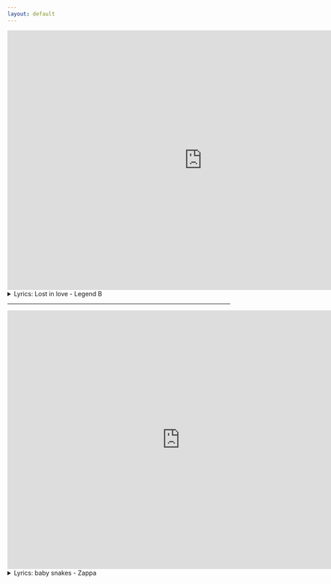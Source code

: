 ```yaml
---
layout: default
---
```

<iframe width="879" height="586" src="https://www.youtube.com/embed/vtZ1mH95T5s" frameborder="0" allow="accelerometer; autoplay; encrypted-media; gyroscope; picture-in-picture" allowfullscreen></iframe>

<details>
	<summary>
		Lyrics: Lost in love - Legend B
	</summary>
	<div class="contact-footer"><p>
Je vois l'esprit dans tes yeux<br>
Il y a magie, dans ton sourire<br>
Les sentiments<br>
Lost In Love<br>
Lost In Love<br>
Lost In Love<br>
Remember we play together<br>
Remember we play together<br>
We play together<br>
	</p></div>
</details>

<hr>

<iframe width="779" height="584" src="https://www.youtube.com/embed/cepV5f2-MaU" frameborder="0" allow="accelerometer; autoplay; encrypted-media; gyroscope; picture-in-picture" allowfullscreen></iframe>

<details>
	<summary>
		Lyrics: baby snakes - Zappa
	</summary>
	<div class="contact-footer"><p>
Baby Snakes<br>
Late at night is when they come out<br>
Baby Snakes<br>
Sure you know what I'm talkin' about<br>
Pink 'n' wet<br>
They make the best kinda pet<br>
Baby<br>
Baby<br>
Snakes<br>
Looked around<br>
An' there's a couple right near me<br>
Baby Snakes<br>
Maybe I think they can probably hear me<br>
Pink 'n' wet<br>
I'll take all I can get<br>
Baby<br>
Baby<br>
Baby Sna-a-a-a-a-a-a-a-a-a-kes, Yeah<br>
They live in a ho-ho-hole<br>
(Tiny hole)<br>
That is usually empty<br>
(Usually empty; tiny too)<br>
They live by a code<br>
(Ditditditdit)<br>
That is usually SMPTE<br>
Which stands for<br>
Society of Motion Picture & Television Engineers<br>
Maybe I think<br>
That is what keeps them in sync<br>
They're wet 'n' they're pink<br>
I think I'll give'em a, give'em a,<br>
Give 'em a drink<br>
Baby Sna-a-a-a-a-akesss<br>
	</p></div>
</details>




